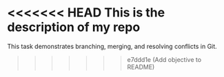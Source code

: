 <<<<<<< HEAD
This is the description of my repo
=======
This task demonstrates branching, merging, and resolving conflicts in Git.
>>>>>>> e7ddd1e (Add objective to README)
